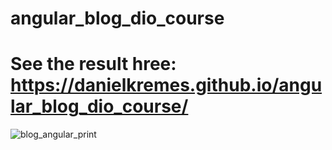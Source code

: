 # angular_blog_dio_course

# See the result hree: https://danielkremes.github.io/angular_blog_dio_course/

![blog_angular_print](https://github.com/DanielKremes/angular_blog_dio_course/assets/145404663/94ec009f-eb40-4106-9d8c-dd6d929f2c8c)

